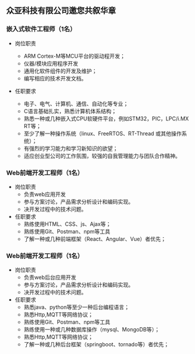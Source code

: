 ## 众亚科技有限公司邀您共叙华章

### 嵌入式软件工程师（1名）

 - 岗位职责

   - ARM Cortex-M等MCU平台的驱动程开发；
   - 仪器/模块应用程序开发
   - 通用化软件组件的开发及维护；
   - 编写相应的技术开发文档。
 - 任职要求
   - 电子、电气、计算机、通信、自动化等专业；
   - C语言基础扎实，熟悉计算机体系结构；
   - 熟悉一种或几种嵌入式CPU软硬件平台，例如STM32，PIC，LPC/i.MX RT等；
   - 至少了解一种操作系统（linux、FreeRTOS、RT-Thread 或其他操作系统）；
   - 有强烈的学习能力和学习新知识的欲望；
   - 适应创业型公司的工作氛围，较强的自我管理能力与团队合作精神。

### Web前端开发工程师（1名）

 - 岗位职责
    - 负责web应用开发
    - 参与方案讨论，产品需求分析设计和编码实现。
    - 决开发过程中的技术问题。
 - 任职要求
   - 熟练使用HTML、CSS、js、Ajax等；
   - 熟练使用Git、Postman、npm等工具
   - 了解一种或几种前端框架（React、Angular、Vue）者优先； 

### Web前端开发工程师（1名）

 - 岗位职责
    - 负责web后台应用开发
    - 参与方案讨论，产品需求分析设计和编码实现。
    - 决开发过程中的技术问题。
 - 任职要求
   - 熟悉java、python等至少一种后台编程语言；
   - 熟悉Http,MQTT等网络协议；
   - 熟练使用Git、Postman、npm等工具 
   - 熟练使用一种或几种数据库操作（mysql、MongoDB等）；
   - 熟悉Http,MQTT等网络协议；
   - 了解一种或几种后台框架（springboot、tornado等）者优先；
